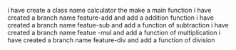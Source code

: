i have create a class name calculator the make a main function
i have created a branch name feature-add and add a addition function
i have created a branch name featue-sub and add a function of subtraction
i have created a branch name featue -mul and add a function of multiplication
i have created a branch name feature-div and add a function of division

